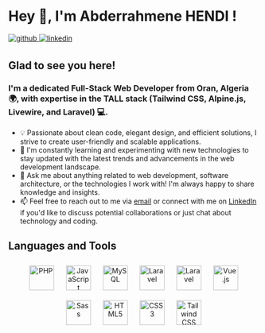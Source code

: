 
# Hey 👋, I'm Abderrahmene HENDI !  
  
<a href="https://github.com/Abderrahmene-Hnd" target="_blank">
<img src=https://img.shields.io/badge/github-%2324292e.svg?&style=for-the-badge&logo=github&logoColor=white alt=github style="margin-bottom: 5px;" />
</a>
<a href="https://linkedin.com/in/abderrahmene-hendi-378b48220" target="_blank">
<img src=https://img.shields.io/badge/linkedin-%231E77B5.svg?&style=for-the-badge&logo=linkedin&logoColor=white alt=linkedin style="margin-bottom: 5px;" />
</a>

## Glad to see you here!  
### I'm a dedicated Full-Stack Web Developer from Oran, Algeria 🌍, with expertise in the TALL stack (Tailwind CSS, Alpine.js, Livewire, and Laravel) 💻.

- 💡 Passionate about clean code, elegant design, and efficient solutions, I strive to create user-friendly and scalable applications.
- 🌱 I'm constantly learning and experimenting with new technologies to stay updated with the latest trends and advancements in the web development landscape.
- 💬 Ask me about anything related to web development, software architecture, or the technologies I work with! I'm always happy to share knowledge and insights.
- 📫 Feel free to reach out to me via [email](mailto:abderrahmenhendi@gmail.com) or connect with me on [LinkedIn](https://linkedin.com/in/abderrahmene-hendi-378b48220) if you'd like to discuss potential collaborations or just chat about technology and coding.

## Languages and Tools  
<div align="center">  
<a href="https://www.php.net/" target="_blank"><img style="margin: 10px" src="https://profilinator.rishav.dev/skills-assets/php-original.svg" alt="PHP" height="50" /></a>  
<a href="https://www.javascript.com/" target="_blank"><img style="margin: 10px" src="https://profilinator.rishav.dev/skills-assets/javascript-original.svg" alt="JavaScript" height="50" /></a>  
<a href="https://www.mysql.com/" target="_blank"><img style="margin: 10px" src="https://profilinator.rishav.dev/skills-assets/mysql-original-wordmark.svg" alt="MySQL" height="50" /></a>  
<a href="https://laravel.com/" target="_blank"><img style="margin: 10px" src="https://profilinator.rishav.dev/skills-assets/laravel-plain-wordmark.svg" alt="Laravel" height="50" /></a>  
<a href="https://alpinejs.dev/" target="_blank"><img style="margin: 10px" src="https://www.markusantonwolf.com/topics/alpine-js/alpinejs-logo.svg" alt="Laravel" height="50" /></a>  
<a href="https://laravel-livewire.com/" target="_blank"><img style="margin: 10px" src="https://files.svgcdn.io/devicon/livewire.svg" alt="Vue.js" height="50" /></a>  
<a href="https://filamentphp.com/" target="_blank"><img style="margin: 10px" src="https://www.svgrepo.com/show/402081/light-bulb.svg" alt="Sass" height="50" /></a>  
<a href="https://en.wikipedia.org/wiki/HTML5" target="_blank"><img style="margin: 10px" src="https://profilinator.rishav.dev/skills-assets/html5-original-wordmark.svg" alt="HTML5" height="50" /></a> 
 <a href="https://www.w3schools.com/css/" target="_blank"><img style="margin: 10px" src="https://profilinator.rishav.dev/skills-assets/css3-original-wordmark.svg" alt="CSS3" height="50" /></a>   
 <a href="https://www.tailwindcss.com/" target="_blank"><img style="margin: 10px" src="https://profilinator.rishav.dev/skills-assets/tailwindcss.svg" alt="Tailwind CSS" height="50" /></a>  
</div>  
